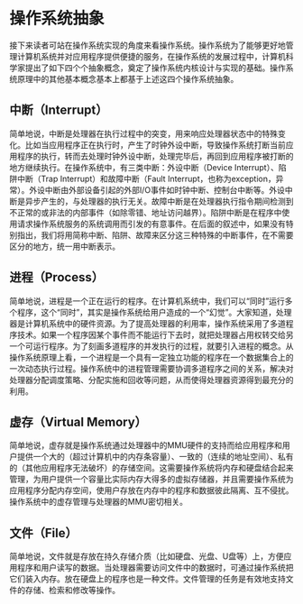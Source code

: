 # 操作系统抽象

接下来读者可站在操作系统实现的角度来看操作系统。操作系统为了能够更好地管理计算机系统并对应用程序提供便捷的服务，在操作系统的发展过程中，计算机科学家提出了如下四个个抽象概念，奠定了操作系统内核设计与实现的基础。操作系统原理中的其他基本概念基本上都基于上述这四个操作系统抽象。

## **中断（Interrupt）**

简单地说，中断是处理器在执行过程中的突变，用来响应处理器状态中的特殊变化。比如当应用程序正在执行时，产生了时钟外设中断，导致操作系统打断当前应用程序的执行，转而去处理时钟外设中断，处理完毕后，再回到应用程序被打断的地方继续执行。在操作系统中，有三类中断：外设中断（Device Interrupt）、陷阱中断（Trap Interrupt）和故障中断（Fault Interrupt，也称为exception，异常）。外设中断由外部设备引起的外部I/O事件如时钟中断、控制台中断等。外设中断是异步产生的，与处理器的执行无关。故障中断是在处理器执行指令期间检测到不正常的或非法的内部事件（如除零错、地址访问越界）。陷阱中断是在程序中使用请求操作系统服务的系统调用而引发的有意事件。在后面的叙述中，如果没有特别指出，我们将用简称中断、陷阱、故障来区分这三种特殊的中断事件，在不需要区分的地方，统一用中断表示。

## **进程（Process）**

简单地说，进程是一个正在运行的程序。在计算机系统中，我们可以“同时”运行多个程序，这个“同时”，其实是操作系统给用户造成的一个“幻觉”。大家知道，处理器是计算机系统中的硬件资源。为了提高处理器的利用率，操作系统采用了多道程序技术。如果一个程序因某个事件而不能运行下去时，就把处理器占用权转交给另一个可运行程序。为了刻画多道程序的并发执行的过程，就要引入进程的概念。从操作系统原理上看，一个进程是一个具有一定独立功能的程序在一个数据集合上的一次动态执行过程。操作系统中的进程管理需要协调多道程序之间的关系，解决对处理器分配调度策略、分配实施和回收等问题，从而使得处理器资源得到最充分的利用。

## **虚存（Virtual Memory）**

简单地说，虚存就是操作系统通过处理器中的MMU硬件的支持而给应用程序和用户提供一个大的（超过计算机中的内存条容量）、一致的（连续的地址空间）、私有的（其他应用程序无法破坏）的存储空间。这需要操作系统将内存和硬盘结合起来管理，为用户提供一个容量比实际内存大得多的虚拟存储器，并且需要操作系统为应用程序分配内存空间，使用户存放在内存中的程序和数据彼此隔离、互不侵扰。操作系统中的虚存管理与处理器的MMU密切相关。

## **文件（File）**

简单地说，文件就是存放在持久存储介质（比如硬盘、光盘、U盘等）上，方便应用程序和用户读写的数据。当处理器需要访问文件中的数据时，可通过操作系统把它们装入内存。放在硬盘上的程序也是一种文件。文件管理的任务是有效地支持文件的存储、检索和修改等操作。
